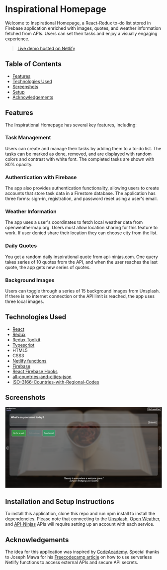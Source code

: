 # Inspirational Homepage
Welcome to Inspirational Homepage, a React-Redux to-do list stored in Firebase application enriched with images, quotes, and weather information fetched from APIs. Users can set their tasks and enjoy a visually engaging experience.

> [Live demo hosted on Netlify](https://inspirational-page-react.netlify.app/)

## Table of Contents
* [Features](#features)
* [Technologies Used](#technologies-used)
* [Screenshots](#screenshots)
* [Setup](#installation-and-setup-instructions)
* [Acknowledgements](#acknowledgements)

## Features
The Inspirational Homepage has several key features, including:

### Task Management
Users can create and manage their tasks by adding them to a to-do list. The tasks can be marked as done, removed, and are displayed with random colors and contrast with white font. The completed tasks are shown with 80% opacity.

### Authentication with Firebase
The app also provides authentication functionality, allowing users to create accounts that store task data in a Firestore database. The application has three forms: sign-in, registration, and password reset using a user's email.

### Weather Information
The app uses a user's coordinates to fetch local weather data from openweathermap.org. Users must allow location sharing for this feature to work. If user denied share their location they can choose city from the list.

### Daily Quotes
You get a random daily inspirational quote from api-ninjas.com. One query takes series of 10 quotes from the API, and when the user reaches the last quote, the app gets new series of quotes.

### Background Images
Users can toggle through a series of 15 background images from Unsplash. If there is no internet connection or the API limit is reached, the app uses three local images.


## Technologies Used
- [React](https://reactjs.org/)
- [Redux](https://redux.js.org/)
- [Redux Toolkit](https://redux-toolkit.js.org/)
- [Typescript](https://www.typescriptlang.org/)
- HTML5
- CSS3
- [Netlify functions](https://docs.netlify.com/functions/overview/)
- [Firebase](https://firebase.google.com/)
- [React Firebase Hooks](https://github.com/CSFrequency/react-firebase-hooks/tree/09bf06b28c82b4c3c1beabb1b32a8007232ed045)
- [all-countries-and-cities-json](https://github.com/russ666/all-countries-and-cities-json)
- [ISO-3166-Countries-with-Regional-Codes](https://github.com/lukes/ISO-3166-Countries-with-Regional-Codes)

## Screenshots
![Screenshot](./public/Inspirational-page-screenshot.png)

## Installation and Setup Instructions

To install this application, clone this repo and run npm install to install the dependencies. Please note that connecting to the [Unsplash](https://unsplash.com/), [Open Weather](https://openweathermap.org/), and [API-Ninjas](https://api-ninjas.com/) APIs will require setting up an account with each service.

## Acknowledgements

The idea for this application was inspired by [CodeAcademy](https://www.codecademy.com/projects/portfolio/inspirational-homepage). Special thanks to Joseph Mawa for his [Freecodecamp article](https://www.freecodecamp.org/news/how-to-access-secret-api-keys-using-netlify-functions-in-a-react-app/) on how to use serverless Netlify functions to access external APIs and secure API secrets.

